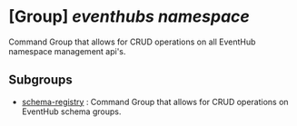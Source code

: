 # [Group] _eventhubs namespace_

Command Group that allows for CRUD operations on all EventHub namespace management api's.

## Subgroups

- [schema-registry](/Commands/eventhubs/namespace/schema-registry/readme.md)
: Command Group that allows for CRUD operations on EventHub schema groups.
